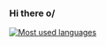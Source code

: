 ### Hi there o/

[![Most used languages](https://github-readme-stats.vercel.app/api/top-langs/?username=renatonani)](https://github.com/anuraghazra/github-readme-stats)
<!--
**renatonani/renatonani** is a ✨ _special_ ✨ repository because its `README.md` (this file) appears on your GitHub profile.

Here are some ideas to get you started:

- 🔭 I’m currently working on ...
- 🌱 I’m currently learning ...
- 👯 I’m looking to collaborate on ...
- 🤔 I’m looking for help with ...
- 💬 Ask me about ...
- 📫 How to reach me: ...
- 😄 Pronouns: ...
- ⚡ Fun fact: ...
-->
